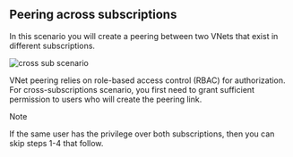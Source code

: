 ## <a name="x-sub"></a>Peering across subscriptions
In this scenario you will create a peering between two VNets that exist in different subscriptions.

![cross sub scenario](./media/virtual-networks-create-vnetpeering-scenario-crosssub-include/figure01.PNG)

VNet peering relies on role-based access control (RBAC) for authorization. For cross-subscriptions scenario, you first need to grant sufficient permission to users who will create the peering link.

> [!NOTE]
> If the same user has the privilege over both subscriptions, then you can skip steps 1-4 that follow.
> 
>